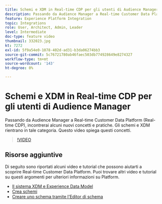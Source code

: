 ```yaml
---
title: Schemi e XDM in Real-time CDP per gli utenti di Audience Manager
description: Passando da Audience Manager a Real-time Customer Data Platform (Real-time CDP), incontrerai alcuni nuovi concetti e pratiche. Gli schemi e XDM rientrano in tale categoria. Questo video spiega questi concetti.
feature: Experience Platform Integration
topic: Integrations
role: User, Architect, Admin, Leader
level: Intermediate
doc-type: feature video
thumbnail: 332023.jpg
kt: 7272
exl-id: 5f9a54e0-1078-402d-ad31-b3da06274bb3
source-git-commit: 5c76721780ab46faec503db774928649e8274327
workflow-type: tm+mt
source-wordcount: '143'
ht-degree: 0%

---
```


# Schemi e XDM in Real-time CDP per gli utenti di Audience Manager

Passando da Audience Manager a Real-time Customer Data Platform (Real-time CDP), incontrerai alcuni nuovi concetti e pratiche. Gli schemi e XDM rientrano in tale categoria. Questo video spiega questi concetti.

>[!VIDEO](https://video.tv.adobe.com/v/3410355/?quality=12&learn=on&captions=ita)

## Risorse aggiuntive

Di seguito sono riportati alcuni video e tutorial che possono aiutarti a scoprire Real-time Customer Data Platform. Puoi trovare altri video e tutorial su questi argomenti per ulteriori informazioni su Platform.

* [Il sistema XDM e Experience Data Model](https://experienceleague.adobe.com/docs/platform-learn/tutorials/schemas/understanding-the-xdm-system-and-experience-data-model.html?lang=it)
* [Crea schemi](https://experienceleague.adobe.com/docs/platform-learn/tutorials/schemas/create-your-first-schema-with-out-of-the-box-components.html?lang=it)
* [Creare uno schema tramite l&#39;Editor di schema](https://experienceleague.adobe.com/docs/experience-platform/xdm/tutorials/create-schema-ui.html?lang=it#getting-started)
